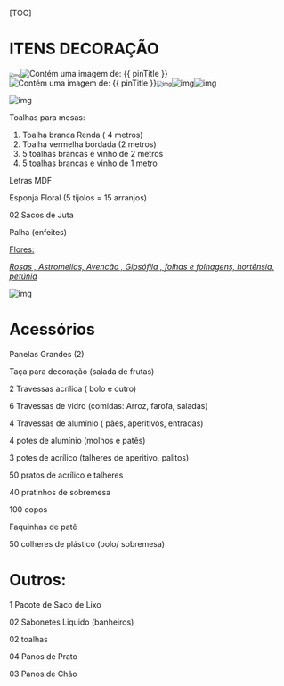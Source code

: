 [TOC]



# ITENS  DECORAÇÃO

<img src="https://i.pinimg.com/564x/54/2f/f2/542ff2772526ae252b091e88a8ef3b26.jpg" alt="img" style="zoom:50%;" />![Contém uma imagem de: {{ pinTitle }}](https://i.pinimg.com/236x/6d/ca/6f/6dca6fbe7d68bb7cb48986d176fec7ce.jpg)![Contém uma imagem de: {{ pinTitle }}](https://i.pinimg.com/236x/82/96/5b/82965b513de3c3af4c393d1e170edb78.jpg)<img src="https://i.pinimg.com/564x/fc/ff/f9/fcfff998e78f3ad2504bb244b1a0ccc7.jpg" alt="img" style="zoom: 67%;" />![img](https://i.pinimg.com/564x/f1/54/9a/f1549a09236bbb7c8ec8b12773d79723.jpg)![img](https://i.pinimg.com/564x/8b/06/20/8b062052d56595dd70df8fd2970a5c46.jpg)

![img](https://i.pinimg.com/564x/18/f0/82/18f0823a732715ffc33cbf129fa27dd0.jpg)

Toalhas para mesas:

1.  Toalha branca Renda ( 4 metros)
2.  Toalha vermelha bordada (2 metros)
3.  5 toalhas brancas e vinho de 2 metros
4.  5 toalhas brancas e vinho de 1 metro



Letras MDF

Esponja Floral (5 tijolos = 15 arranjos)

02 Sacos de Juta

Palha (enfeites)



<u>Flores:</u>

<u>*Rosas , Astromelias, Avencão , Gipsófila , folhas e folhagens, hortênsia, petúnia</u>*



![img](https://i.pinimg.com/564x/98/36/5b/98365b971606ed5782e09ff5ff9fbe98.jpg)



 #  Acessórios

Panelas Grandes (2)

Taça  para decoração (salada de frutas)

2 Travessas acrílica ( bolo e outro)

6 Travessas de vidro (comidas: Arroz, farofa, saladas)

4 Travessas de alumínio ( pães, aperitivos, entradas)

4 potes de alumínio (molhos e patês)

3 potes de acrílico (talheres de aperitivo, palitos)

50 pratos de acrílico e talheres

40 pratinhos de sobremesa

100 copos

Faquinhas  de patê

50 colheres de plástico (bolo/ sobremesa)



 #  Outros:

1 Pacote de Saco de Lixo

02 Sabonetes Liquido (banheiros)

02 toalhas 

04 Panos de Prato

03 Panos de Chão

